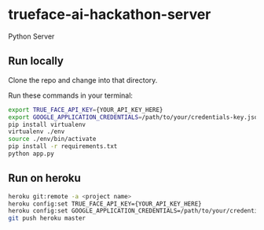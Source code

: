 # trueface-ai-hackathon-server
Python Server

## Run locally
Clone the repo and change into that directory.

Run these commands in your terminal:
```sh
export TRUE_FACE_API_KEY={YOUR_API_KEY_HERE}
export GOOGLE_APPLICATION_CREDENTIALS=/path/to/your/credentials-key.json
pip install virtualenv
virtualenv ./env
source ./env/bin/activate
pip install -r requirements.txt
python app.py
```

## Run on heroku
```sh
heroku git:remote -a <project name>
heroku config:set TRUE_FACE_API_KEY={YOUR_API_KEY_HERE}
heroku config:set GOOGLE_APPLICATION_CREDENTIALS=/path/to/your/credentials-key.json
git push heroku master
```